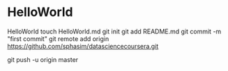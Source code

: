 HelloWorld
==========

HelloWorld
touch HelloWorld.md
git init
git add README.md
git commit -m "first commit"
git remote add origin https://github.com/sphasim/datasciencecoursera.git

git push -u origin master

